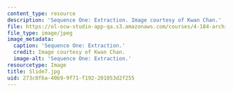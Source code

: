 ```yaml
---
content_type: resource
description: 'Sequence One: Extraction. Image courtesy of Kwan Chan.'
file: https://ol-ocw-studio-app-qa.s3.amazonaws.com/courses/4-184-architectural-design-workshop-collage-method-and-form-spring-2004/273c8f6a40b99f71f192201053d2f255_Slide7.jpg
file_type: image/jpeg
image_metadata:
  caption: 'Sequence One: Extraction.'
  credit: Image courtesy of Kwan Chan.
  image-alt: 'Sequence One: Extraction.'
resourcetype: Image
title: Slide7.jpg
uid: 273c8f6a-40b9-9f71-f192-201053d2f255
---
```

